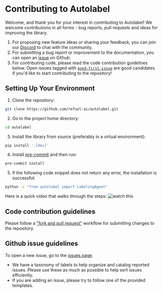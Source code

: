 # Contributing to Autolabel

Welcome, and thank you for your interest in contributing to Autolabel! We welcome contributions in all forms - bug reports, pull requests and ideas for improving the library.

1. For proposing new feature ideas or sharing your feedback, you can join our [Discord](https://discord.gg/fweVnRx6CU) to chat with the community.
2. For submitting a bug report or improvement to the documentation, you can open an [issue](https://github.com/refuel-ai/autolabel/issues) on Github.
3. For contributing code, please read the code contribution guidelines below. Open issues tagged with [`good-first-issue`](https://github.com/refuel-ai/autolabel/labels/good%20first%20issue) are good candidates if you'd like to start contributing to the repository!

## Setting Up Your Environment

1. Clone the repository:
```bash
git clone https://github.com/refuel-ai/autolabel.git
```
2. Go to the project home directory: 
```bash
cd autolabel
```
3. Install the library from source (preferably in a virtual environment): 
```bash
pip install '.[dev]'
```
4. Install [pre-commit](https://pre-commit.com/) and then run: 
```bash
pre-commit install
```
5. If the following code snippet does not return any error, the installation is successful:
```bash
python -c "from autolabel import LabelingAgent"
```

Here is a quick video that walks through the steps:
![watch this](https://github.com/refuel-ai/autolabel/assets/1568137/cd313e3d-ffa7-43a3-a969-a2fef8c13395)

## Code contribution guidelines

Please follow a ["fork and pull request"](https://docs.github.com/en/get-started/quickstart/contributing-to-projects) workflow for submitting changes to the repository.

## Github issue guidelines

To open a new issue, go to the [issues page](https://github.com/refuel-ai/autolabel/issues).

* We have a taxonomy of labels to help organize and catalog reported issues. Please use these as much as possible to help sort issues efficiently.
* If you are adding an issue, please try to follow one of the provided templates.
